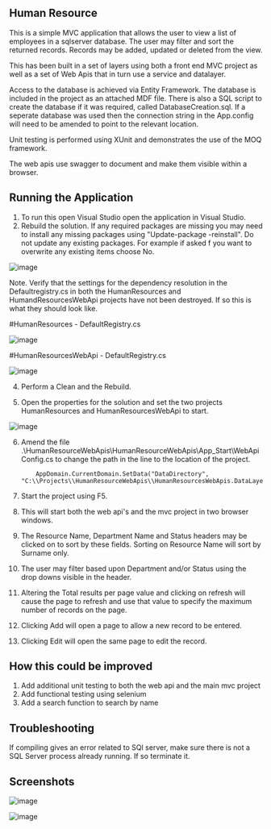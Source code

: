 Human Resource
--------------

This is a simple MVC application that allows the user to view a list of employees in a sqlserver database. The user may filter and sort the returned records. Records may be added, updated or deleted from the view.

This has been built in a set of layers using both a front end MVC project as well as a set of Web Apis that in turn use a service and datalayer.

Access to the database is achieved via Entity Framework. The database is included in the project as an attached MDF file. There is also a SQL script to create the database if
it was required, called DatabaseCreation.sql. If a seperate database was used then the connection string in the App.config will need to be amended to point to the relevant location.

Unit testing is performed using XUnit and demonstrates the use of the MOQ framework. 

The web apis use swagger to document and make them visible within a browser.


## Running the Application

1. To run this open Visual Studio open the application in Visual Studio.
2. Rebuild the solution. If any required packages are missing you may need to install any missing packages using "Update-package -reinstall". Do not update any existing packages. For example if asked f you want to overwrite any existing items choose No. 

![image](https://user-images.githubusercontent.com/28151071/138554863-176c67e0-a3b0-439c-a2c3-37649f5f2ee1.png)

Note. Verify that the settings for the dependency resolution in the Defaultregistry.cs in both the HumanResources and HumandResourcesWebApi projects have not been destroyed. If so this is what they should look like.

#HumanResources - DefaultRegistry.cs

![image](https://user-images.githubusercontent.com/28151071/138554555-bf6a18a0-a0b4-4e6e-8b4f-c59d64b75d77.png)

#HumanResourcesWebApi - DefaultRegistry.cs

![image](https://user-images.githubusercontent.com/28151071/138554599-3ee9455b-06c4-4298-b620-1d584c8f6c7f.png)

4. Perform a Clean and the Rebuild.

5. Open the properties for the solution and set the two projects HumanResources and HumanResourcesWebApi to start.

![image](https://user-images.githubusercontent.com/28151071/138508911-192b9bd6-b08b-490c-a1f2-c432c44d4392.png)

6. Amend the file .\HumanResourceWebApis\HumanResourceWebApis\App_Start\WebApiConfig.cs to change the path in the line to the location of the project.

           AppDomain.CurrentDomain.SetData("DataDirectory", "C:\\Projects\\HumanResourceWebApis\\HumanResourcesWebApis.DataLayer\\");
		   
7. Start the project using F5.
8. This will start both the web api's and the mvc project in two browser windows. 
9. The Resource Name, Department Name and Status headers may be clicked on to sort by these fields. Sorting on Resource Name will sort by Surname only.
10. The user may filter based upon Department and/or Status using the drop downs visible in the header.
11. Altering the Total results per page value and clicking on refresh will cause the page to refresh and use that value to specify the maximum number of records on the page.
12. Clicking Add will open a page to allow a new record to be entered.
13. Clicking Edit will open the same page to edit the record.

## How this could be improved

1. Add additional unit testing to both the web api and the main mvc project
2. Add functional testing using selenium
3. Add a search function to search by name

## Troubleshooting
If compiling gives an error related to SQl server, make sure there is not a SQL Server process already running. If so terminate it.

## Screenshots
![image](https://user-images.githubusercontent.com/28151071/138509265-4749a861-550d-4aaa-8e5a-0ad01fa5c243.png)

![image](https://user-images.githubusercontent.com/28151071/138509364-060150f8-732f-453f-8c8f-4a058de7c8b2.png)




